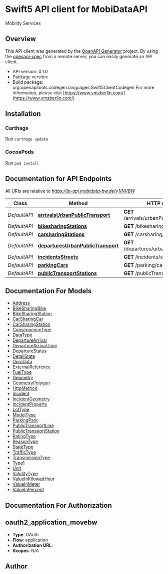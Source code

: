 # Swift5 API client for MobiDataAPI

Mobility Services

## Overview
This API client was generated by the [OpenAPI Generator](https://openapi-generator.tech) project.  By using the [openapi-spec](https://github.com/OAI/OpenAPI-Specification) from a remote server, you can easily generate an API client.

- API version: 0.1.0
- Package version: 
- Build package: org.openapitools.codegen.languages.Swift5ClientCodegen
For more information, please visit [https://www.vmzberlin.com/](https://www.vmzberlin.com/)

## Installation

### Carthage

Run `carthage update`

### CocoaPods

Run `pod install`

## Documentation for API Endpoints

All URIs are relative to *https://ip-api.mobidata-bw.de/v1/NVBW*

Class | Method | HTTP request | Description
------------ | ------------- | ------------- | -------------
*DefaultAPI* | [**arrivalsUrbanPublicTransport**](docs/DefaultAPI.md#arrivalsurbanpublictransport) | **GET** /arrivals/urbanPublicTransport | 
*DefaultAPI* | [**bikesharingStations**](docs/DefaultAPI.md#bikesharingstations) | **GET** /bikesharing/stations | 
*DefaultAPI* | [**carsharingStations**](docs/DefaultAPI.md#carsharingstations) | **GET** /carsharing/stations | 
*DefaultAPI* | [**departuresUrbanPublicTransport**](docs/DefaultAPI.md#departuresurbanpublictransport) | **GET** /departures/urbanPublicTransport | 
*DefaultAPI* | [**incidentsStreets**](docs/DefaultAPI.md#incidentsstreets) | **GET** /incidents/streets | 
*DefaultAPI* | [**parkingCars**](docs/DefaultAPI.md#parkingcars) | **GET** /parking/cars | 
*DefaultAPI* | [**publicTransportStations**](docs/DefaultAPI.md#publictransportstations) | **GET** /publicTransport/stations | 


## Documentation For Models

 - [Address](docs/Address.md)
 - [BikeSharingBike](docs/BikeSharingBike.md)
 - [BikeSharingStation](docs/BikeSharingStation.md)
 - [CarSharingCar](docs/CarSharingCar.md)
 - [CarSharingStation](docs/CarSharingStation.md)
 - [ConsequenceType](docs/ConsequenceType.md)
 - [DataType](docs/DataType.md)
 - [DepartureArrival](docs/DepartureArrival.md)
 - [DepartureArrivalTime](docs/DepartureArrivalTime.md)
 - [DepartureStatus](docs/DepartureStatus.md)
 - [DetailState](docs/DetailState.md)
 - [DoraData](docs/DoraData.md)
 - [ExternalReference](docs/ExternalReference.md)
 - [FuelType](docs/FuelType.md)
 - [Geometry](docs/Geometry.md)
 - [GeometryPolygon](docs/GeometryPolygon.md)
 - [HttpMethod](docs/HttpMethod.md)
 - [Incident](docs/Incident.md)
 - [IncidentGeometry](docs/IncidentGeometry.md)
 - [IncidentProperty](docs/IncidentProperty.md)
 - [LotType](docs/LotType.md)
 - [ModelType](docs/ModelType.md)
 - [ParkingPark](docs/ParkingPark.md)
 - [PublicTransportLine](docs/PublicTransportLine.md)
 - [PublicTransportStation](docs/PublicTransportStation.md)
 - [RatingType](docs/RatingType.md)
 - [ReasonType](docs/ReasonType.md)
 - [StateType](docs/StateType.md)
 - [TrafficType](docs/TrafficType.md)
 - [TransmissionType](docs/TransmissionType.md)
 - [Type1](docs/Type1.md)
 - [Unit](docs/Unit.md)
 - [ValidityType](docs/ValidityType.md)
 - [ValueInKilowattHour](docs/ValueInKilowattHour.md)
 - [ValueInMeter](docs/ValueInMeter.md)
 - [ValueInPercent](docs/ValueInPercent.md)


## Documentation For Authorization


## oauth2_application_movebw

- **Type**: OAuth
- **Flow**: application
- **Authorization URL**: 
- **Scopes**: N/A


## Author



